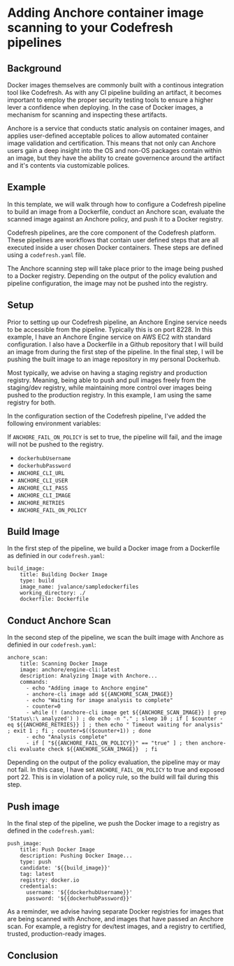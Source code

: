 # Adding Anchore container image scanning to your Codefresh pipelines

## Background

Docker images themselves are commonly built with a continous integration tool like Codefresh. As with any CI pipeline building an artifact, it becomes important to employ the proper security testing tools to ensure a higher lever a confidence when deploying. In the case of Docker images, a mechanism for scanning and inspecting these artifacts.

Anchore is a service that conducts static analysis on container images, and applies user-defined acceptable polices to allow automated container image validation and certification. This means that not only can Anchore users gain a deep insight into the OS and non-OS packages contain within an image, but they have the ability to create governence around the artifact and it's contents via customizable polices. 

## Example

In this template, we will walk through how to configure a Codefresh pipeline to build an image from a Dockerfile, conduct an Anchore scan, evaluate the scanned image against an Anchore policy, and push it to a Docker registry.

Codefresh pipelines, are the core component of the Codefresh platform. These pipelines are workflows that contain user defined steps that are all executed inside a user chosen Docker containers. These steps are defined using a `codefresh.yaml` file. 

The Anchore scanning step will take place prior to the image being pushed to a Docker registry. Depending on the output of the policy evalution and pipeline configuration, the image may not be pushed into the registry.

## Setup

Prior to setting up our Codefresh pipeline, an Anchore Engine service needs to be accessible from the pipeline. Typically this is on port 8228. In this example, I have an Anchore Engine service on AWS EC2 with standard configuration. I also have a Dockerfile in a Github repository that I will build an image from during the first step of the pipeline. In the final step, I will be pushing the built image to an image repository in my personal Dockerhub.

Most typically, we advise on having a staging registry and production registry. Meaning, being able to push and pull images freely from the staging/dev registry, while maintaining more control over images being pushed to the production registry. In this example, I am using the same registry for both.

In the configuration section of the Codefresh pipeline, I've added the following environment variables: 

If `ANCHORE_FAIL_ON_POLICY` is set to true, the pipeline will fail, and the image will not be pushed to the registry. 

- `dockerhubUsername`
- `dockerhubPassword`
- `ANCHORE_CLI_URL`
- `ANCHORE_CLI_USER`
- `ANCHORE_CLI_PASS`
- `ANCHORE_CLI_IMAGE`
- `ANCHORE_RETRIES`
- `ANCHORE_FAIL_ON_POLICY`


## Build Image

In the first step of the pipeline, we build a Docker image from a Dockerfile as definied in our `codefresh.yaml`:

```
build_image:
    title: Building Docker Image
    type: build
    image_name: jvalance/sampledockerfiles
    working_directory: ./
    dockerfile: Dockerfile
```

## Conduct Anchore Scan

In the second step of the pipeline, we scan the built image with Anchore as definied in our `codefresh.yaml`:

```
anchore_scan:
    title: Scanning Docker Image
    image: anchore/engine-cli:latest
    description: Analyzing Image with Anchore...
    commands:
      - echo "Adding image to Anchore engine"
      - anchore-cli image add ${{ANCHORE_SCAN_IMAGE}}
      - echo "Waiting for image analysis to complete"
      - counter=0
      - while (! (anchore-cli image get ${{ANCHORE_SCAN_IMAGE}} | grep 'Status\:\ analyzed') ) ; do echo -n "." ; sleep 10 ; if [ $counter -eq ${{ANCHORE_RETRIES}} ] ; then echo " Timeout waiting for analysis" ; exit 1 ; fi ; counter=$(($counter+1)) ; done
      - echo "Analysis complete"
      - if [ "${{ANCHORE_FAIL_ON_POLICY}}" == "true" ] ; then anchore-cli evaluate check ${{ANCHORE_SCAN_IMAGE}}  ; fi 
```

Depending on the output of the policy evaluation, the pipeline may or may not fail. In this case, I have set `ANCHORE_FAIL_ON_POLICY` to true and exposed port 22. This is in violation of a policy rule, so the build will fail during this step.

## Push image

In the final step of the pipeline, we push the Docker image to a registry as defined in the `codefresh.yaml`:

```
push_image:
    title: Push Docker Image
    description: Pushing Docker Image...
    type: push
    candidate: '${{build_image}}'
    tag: latest
    registry: docker.io
    credentials:
      username: '${{dockerhubUsername}}'
      password: '${{dockerhubPassword}}'
```

As a reminder, we advise having separate Docker registries for images that are being scanned with Anchore, and images that have passed an Anchore scan. For example, a registry for dev/test images, and a registry to certified, trusted, production-ready images. 


## Conclusion
